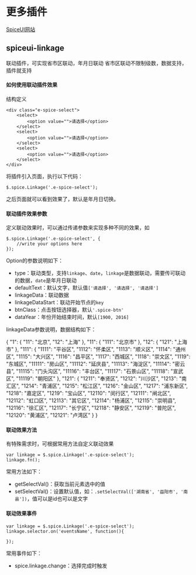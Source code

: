 # 更多插件
[SpiceUI网站](http://www.spiceui.com/)

## spiceui-linkage
联动插件，可实现省市区联动，年月日联动
省市区联动不限制级数，数据支持，插件就支持

#### 如何使用联动插件效果  
结构定义

    <div class="e-spice-select">
        <select>
            <option value="">请选择</option>
        </select>
        <select>
            <option value="">请选择</option>
        </select>
        <select>
            <option value="">请选择</option>
        </select>
    </div>

将插件引入页面，执行以下代码：

    $.spice.Linkage('.e-spice-select');

之后页面就可以看到效果了，默认是年月日切换。

#### 联动插件效果参数 
定义联动效果时，可以通过传递参数来实现多种不同的效果，如

    $.spice.Linkage('.e-spice-select', {
        //write your options here
    });

Option的参数说明如下： 

* type：联动类型，支持`linkage`、`date`，`linkage`是数据联动，需要传可联动的数据，`date`是年月日联动
* defaultText：默认文字，默认值`['请选择', '请选择', '请选择']`
* linkageData：联动数据
* linkageDataStart：联动开始节点的`key`
* btnClass：点击按钮选择器，默认`'.spice-btn'`
* dataYear：年份开始结束时间，默认`[1900, 2016]`

linkageData参数说明，数据结构如下：

{
    "1": {
        "11": "北京",
        "12": "上海"
    },
    "11": {
        "111": "北京市"
    },
    "12": {
        "121": "上海市"
    },
    "111": {
        "1111": "平谷区",
        "1112": "怀柔区",
        "1113": "顺义区",
        "1114": "通州区",
        "1115": "大兴区",
        "1116": "昌平区",
        "1117": "西城区",
        "1118": "崇文区",
        "1119": "东城区",
        "11111": "房山区",
        "11112": "延庆县",
        "11113": "海淀区",
        "11114": "密云县",
        "11115": "门头沟区",
        "11116": "丰台区",
        "11117": "石景山区",
        "11118": "宣武区",
        "11119": "朝阳区"
    },
    "121": {
        "1211": "奉贤区",
        "1212": "川沙区",
        "1213": "南汇区",
        "1214": "青浦区",
        "1215": "松江区",
        "1216": "金山区",
        "1217": "浦东新区",
        "1218": "嘉定区",
        "1219": "宝山区",
        "12110": "闵行区",
        "12111": "闸北区",
        "12112": "虹口区",
        "12113": "其它区",
        "12114": "杨浦区",
        "12115": "崇明县",
        "12116": "徐汇区",
        "12117": "长宁区",
        "12118": "静安区",
        "12119": "普陀区",
        "12120": "黄浦区",
        "12121": "卢湾区"
    }
}  

#### 联动效果方法
有特殊需求时，可根据常用方法自定义联动效果

    var linkage = $.spice.Linkage('.e-spice-select');
    linkage.fn();

常用方法如下：

* getSelectVal()：获取当前元素选中的值
* setSelectVal()：设置默认值，如：`.setSelectVal(['湖南省', '益阳市', '南县'])`，值可以是id也可以是文字

#### 联动效果事件

    var linkage = $.spice.Linkage('.e-spice-select');
    linkage.selector.on('eventsName', function(){

    });

常用事件如下：

* spice.linkage.change：选择完成时触发
